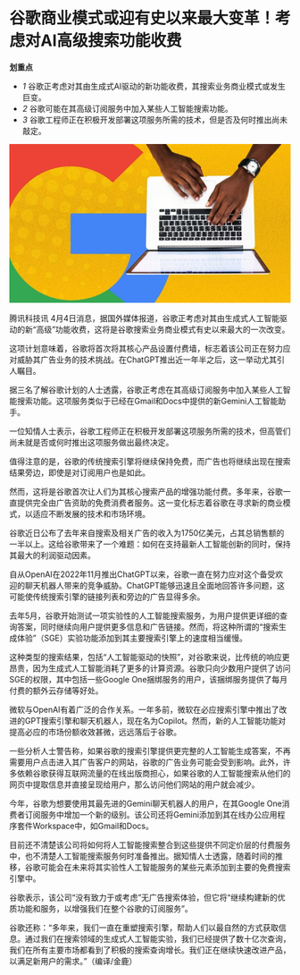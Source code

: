 # 谷歌商业模式或迎有史以来最大变革！考虑对AI高级搜索功能收费

**划重点**

  * _1_ 谷歌正考虑对其由生成式AI驱动的新功能收费，其搜索业务商业模式或发生巨变。
  * _2_ 谷歌可能在其高级订阅服务中加入某些人工智能搜索功能。
  * _3_ 谷歌工程师正在积极开发部署这项服务所需的技术，但是否及何时推出尚未敲定。

![420a779f70f40be6464f0b0744b98c24.jpg](https://raw.githubusercontent.com/qqhsx/qqnews_image/main/2024/04/04/谷歌商业模式或迎有史以来最大变革！考虑对AI高级搜索功能收费/420a779f70f40be6464f0b0744b98c24.jpg)

腾讯科技讯 4月4日消息，据国外媒体报道，谷歌正考虑对其由生成式人工智能驱动的新“高级”功能收费，这将是谷歌搜索业务商业模式有史以来最大的一次改变。

这项计划意味着，谷歌将首次将其核心产品设置付费墙，标志着该公司正在努力应对威胁其广告业务的技术挑战。在ChatGPT推出近一年半之后，这一举动尤其引人瞩目。

据三名了解谷歌计划的人士透露，谷歌正考虑在其高级订阅服务中加入某些人工智能搜索功能。这项服务类似于已经在Gmail和Docs中提供的新Gemini人工智能助手。

一位知情人士表示，谷歌工程师正在积极开发部署这项服务所需的技术，但高管们尚未就是否或何时推出这项服务做出最终决定。

值得注意的是，谷歌的传统搜索引擎将继续保持免费，而广告也将继续出现在搜索结果旁边，即使是对订阅用户也是如此。

然而，这将是谷歌首次让人们为其核心搜索产品的增强功能付费。多年来，谷歌一直提供完全由广告资助的免费消费者服务。这一变化标志着谷歌在寻求新的商业模式，以适应不断发展的技术和市场环境。

谷歌近日公布了去年来自搜索及相关广告的收入为1750亿美元，占其总销售额的一半以上。这给谷歌带来了一个难题：如何在支持最新人工智能创新的同时，保持其最大的利润驱动因素。

自从OpenAI在2022年11月推出ChatGPT以来，谷歌一直在努力应对这个备受欢迎的聊天机器人带来的竞争威胁。ChatGPT能够迅速且全面地回答许多问题，这可能使传统搜索引擎的链接列表和旁边的广告显得多余。

去年5月，谷歌开始测试一项实验性的人工智能搜索服务，为用户提供更详细的查询答案，同时继续向用户提供更多信息和广告链接。然而，将这种所谓的“搜索生成体验”（SGE）实验功能添加到其主要搜索引擎上的速度相当缓慢。

这种类型的搜索结果，包括“人工智能驱动的快照”，对谷歌来说，比传统的响应更昂贵，因为生成式人工智能消耗了更多的计算资源。谷歌只向少数用户提供了访问SGE的权限，其中包括一些Google
One捆绑服务的用户，该捆绑服务提供了每月付费的额外云存储等好处。

微软与OpenAI有着广泛的合作关系。一年多前，微软在必应搜索引擎中推出了改进的GPT搜索引擎和聊天机器人，现在名为Copilot。然而，新的人工智能功能对提高必应的市场份额收效甚微，远远落后于谷歌。

一些分析人士警告称，如果谷歌的搜索引擎提供更完整的人工智能生成答案，不再需要用户点击进入其广告客户的网站，谷歌的广告业务可能会受到影响。此外，许多依赖谷歌获得互联网流量的在线出版商担心，如果谷歌的人工智能搜索从他们的网页中提取信息并直接呈现给用户，那么访问他们网站的用户就会减少。

今年，谷歌为想要使用其最先进的Gemini聊天机器人的用户，在其Google
One消费者订阅服务中增加一个新的级别。该公司还将Gemini添加到其在线办公应用程序套件Workspace中，如Gmail和Docs。

目前还不清楚该公司将如何将人工智能搜索整合到这些提供不同定价层的付费服务中，也不清楚人工智能搜索服务何时准备推出。据知情人士透露，随着时间的推移，谷歌可能会在未来将其实验性人工智能服务的某些元素添加到主要的免费搜索引擎中。

谷歌表示，该公司“没有致力于或考虑”无广告搜索体验，但它将“继续构建新的优质功能和服务，以增强我们在整个谷歌的订阅服务”。

谷歌还称：“多年来，我们一直在重塑搜索引擎，帮助人们以最自然的方式获取信息。通过我们在搜索领域的生成式人工智能实验，我们已经提供了数十亿次查询，我们在所有主要市场都看到了积极的搜索查询增长。我们正在继续快速改进产品，以满足新用户的需求。”（编译/金鹿）

